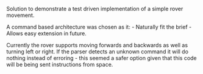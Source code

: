 Solution to demonstrate a test driven implementation of a simple rover movement.

A command based architecture was chosen as it:
	- Naturally fit the brief
	- Allows easy extension in future.

Currently the rover supports moving forwards and backwards as well as turning left or right. If the parser detects an unknown command it will do nothing instead of erroring - this seemed a safer option given that this code will be being sent instructions from space.